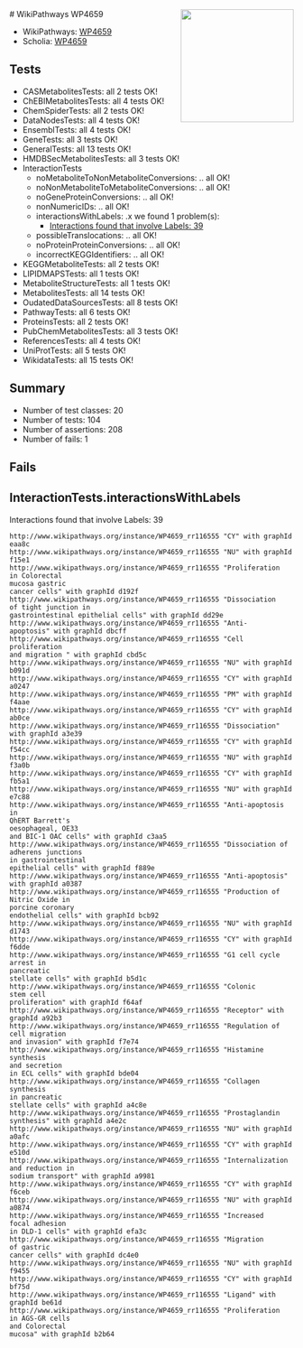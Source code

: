 <img style="float: right; width: 200px" src="https://upload.wikimedia.org/wikipedia/commons/thumb/8/83/Wplogo_with_text_500.png/640px-Wplogo_with_text_500.png" />
# WikiPathways WP4659

* WikiPathways: [WP4659](https://new.wikipathways.org/pathways/WP4659)
* Scholia: [WP4659](https://scholia.toolforge.org/wikipathways/WP4659)
## Tests
* CASMetabolitesTests: all 2 tests OK!
* ChEBIMetabolitesTests: all 4 tests OK!
* ChemSpiderTests: all 2 tests OK!
* DataNodesTests: all 4 tests OK!
* EnsemblTests: all 4 tests OK!
* GeneTests: all 3 tests OK!
* GeneralTests: all 13 tests OK!
* HMDBSecMetabolitesTests: all 3 tests OK!
* InteractionTests
    * noMetaboliteToNonMetaboliteConversions: .. all OK!
    * noNonMetaboliteToMetaboliteConversions: .. all OK!
    * noGeneProteinConversions: .. all OK!
    * nonNumericIDs: .. all OK!
    * interactionsWithLabels: .x we found 1 problem(s):
        * [Interactions found that involve Labels: 39](#fe97a8ff)
    * possibleTranslocations: .. all OK!
    * noProteinProteinConversions: .. all OK!
    * incorrectKEGGIdentifiers: .. all OK!
* KEGGMetaboliteTests: all 2 tests OK!
* LIPIDMAPSTests: all 1 tests OK!
* MetaboliteStructureTests: all 1 tests OK!
* MetabolitesTests: all 14 tests OK!
* OudatedDataSourcesTests: all 8 tests OK!
* PathwayTests: all 6 tests OK!
* ProteinsTests: all 2 tests OK!
* PubChemMetabolitesTests: all 3 tests OK!
* ReferencesTests: all 4 tests OK!
* UniProtTests: all 5 tests OK!
* WikidataTests: all 15 tests OK!


## Summary

* Number of test classes: 20
* Number of tests: 104
* Number of assertions: 208
* Number of fails: 1

## Fails

<a name="fe97a8ff" />

## InteractionTests.interactionsWithLabels

Interactions found that involve Labels: 39
```
http://www.wikipathways.org/instance/WP4659_rr116555 "CY" with graphId eaa8c
http://www.wikipathways.org/instance/WP4659_rr116555 "NU" with graphId f15e1
http://www.wikipathways.org/instance/WP4659_rr116555 "Proliferation
in Colorectal
mucosa gastric
cancer cells" with graphId d192f
http://www.wikipathways.org/instance/WP4659_rr116555 "Dissociation
of tight junction in
gastrointestinal epithelial cells" with graphId dd29e
http://www.wikipathways.org/instance/WP4659_rr116555 "Anti-
apoptosis" with graphId dbcff
http://www.wikipathways.org/instance/WP4659_rr116555 "Cell proliferation
and migration " with graphId cbd5c
http://www.wikipathways.org/instance/WP4659_rr116555 "NU" with graphId b091d
http://www.wikipathways.org/instance/WP4659_rr116555 "CY" with graphId a0247
http://www.wikipathways.org/instance/WP4659_rr116555 "PM" with graphId f4aae
http://www.wikipathways.org/instance/WP4659_rr116555 "CY" with graphId ab0ce
http://www.wikipathways.org/instance/WP4659_rr116555 "Dissociation" with graphId a3e39
http://www.wikipathways.org/instance/WP4659_rr116555 "CY" with graphId f54cc
http://www.wikipathways.org/instance/WP4659_rr116555 "NU" with graphId f3a0b
http://www.wikipathways.org/instance/WP4659_rr116555 "CY" with graphId fb5a1
http://www.wikipathways.org/instance/WP4659_rr116555 "NU" with graphId e7c88
http://www.wikipathways.org/instance/WP4659_rr116555 "Anti-apoptosis in
QhERT Barrett's 
oesophageal, OE33
and BIC-1 OAC cells" with graphId c3aa5
http://www.wikipathways.org/instance/WP4659_rr116555 "Dissociation of
adherens junctions
in gastrointestinal
epithelial cells" with graphId f889e
http://www.wikipathways.org/instance/WP4659_rr116555 "Anti-apoptosis" with graphId a0387
http://www.wikipathways.org/instance/WP4659_rr116555 "Production of
Nitric Oxide in
porcine coronary
endothelial cells" with graphId bcb92
http://www.wikipathways.org/instance/WP4659_rr116555 "NU" with graphId d1743
http://www.wikipathways.org/instance/WP4659_rr116555 "CY" with graphId f6dde
http://www.wikipathways.org/instance/WP4659_rr116555 "G1 cell cycle
arrest in
pancreatic
stellate cells" with graphId b5d1c
http://www.wikipathways.org/instance/WP4659_rr116555 "Colonic 
stem cell
proliferation" with graphId f64af
http://www.wikipathways.org/instance/WP4659_rr116555 "Receptor" with graphId a92b3
http://www.wikipathways.org/instance/WP4659_rr116555 "Regulation of
cell migration
and invasion" with graphId f7e74
http://www.wikipathways.org/instance/WP4659_rr116555 "Histamine 
synthesis
and secretion  
in ECL cells" with graphId bde04
http://www.wikipathways.org/instance/WP4659_rr116555 "Collagen
synthesis
in pancreatic
stellate cells" with graphId a4c8e
http://www.wikipathways.org/instance/WP4659_rr116555 "Prostaglandin
synthesis" with graphId a4e2c
http://www.wikipathways.org/instance/WP4659_rr116555 "NU" with graphId a0afc
http://www.wikipathways.org/instance/WP4659_rr116555 "CY" with graphId e510d
http://www.wikipathways.org/instance/WP4659_rr116555 "Internalization
and reduction in
sodium transport" with graphId a9981
http://www.wikipathways.org/instance/WP4659_rr116555 "CY" with graphId f6ceb
http://www.wikipathways.org/instance/WP4659_rr116555 "NU" with graphId a0874
http://www.wikipathways.org/instance/WP4659_rr116555 "Increased 
focal adhesion
in DLD-1 cells" with graphId efa3c
http://www.wikipathways.org/instance/WP4659_rr116555 "Migration 
of gastric
cancer cells" with graphId dc4e0
http://www.wikipathways.org/instance/WP4659_rr116555 "NU" with graphId f9455
http://www.wikipathways.org/instance/WP4659_rr116555 "CY" with graphId bf75d
http://www.wikipathways.org/instance/WP4659_rr116555 "Ligand" with graphId be61d
http://www.wikipathways.org/instance/WP4659_rr116555 "Proliferation
in AGS-GR cells
and Colorectal
mucosa" with graphId b2b64
```


